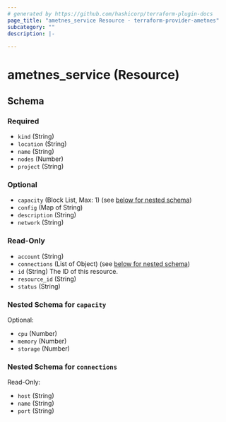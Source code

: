 ```yaml
---
# generated by https://github.com/hashicorp/terraform-plugin-docs
page_title: "ametnes_service Resource - terraform-provider-ametnes"
subcategory: ""
description: |-
  
---
```


# ametnes_service (Resource)





<!-- schema generated by tfplugindocs -->
## Schema

### Required

- `kind` (String)
- `location` (String)
- `name` (String)
- `nodes` (Number)
- `project` (String)

### Optional

- `capacity` (Block List, Max: 1) (see [below for nested schema](#nestedblock--capacity))
- `config` (Map of String)
- `description` (String)
- `network` (String)

### Read-Only

- `account` (String)
- `connections` (List of Object) (see [below for nested schema](#nestedatt--connections))
- `id` (String) The ID of this resource.
- `resource_id` (String)
- `status` (String)

<a id="nestedblock--capacity"></a>
### Nested Schema for `capacity`

Optional:

- `cpu` (Number)
- `memory` (Number)
- `storage` (Number)


<a id="nestedatt--connections"></a>
### Nested Schema for `connections`

Read-Only:

- `host` (String)
- `name` (String)
- `port` (String)


